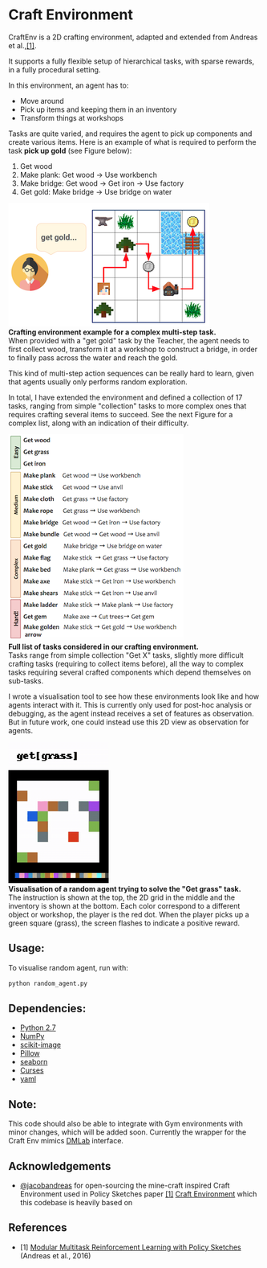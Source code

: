 # Craft Environment

CraftEnv is a 2D crafting environment, adapted and extended from Andreas et al.,[[1]](##References).

It supports a fully flexible setup of hierarchical tasks, with sparse rewards, in a fully procedural setting.

In this environment, an agent has to:

* Move around
* Pick up items and keeping them in an inventory
* Transform things at workshops

Tasks are quite varied, and requires the agent to pick up components and create various items.
Here is an example of what is required to perform the task **pick up gold** (see Figure below):

1. Get wood
1. Make plank:  Get wood → Use workbench
1. Make bridge: Get wood → Get iron → Use factory
1. Get gold: Make bridge → Use bridge on water

<p>
<img src="assets/env_task_gold.png" style="width: 400px;" /> <br />
<b> Crafting environment example for a complex multi-step task.</b> <br/>
When provided with a "get gold" task by the Teacher, the agent needs to first collect wood, transform it at a workshop to construct a bridge, in order to finally pass across the water and reach the gold.
</p>

This kind of multi-step action sequences can be really hard to learn, given that agents usually only performs random exploration.

In total, I have extended the environment and defined a collection of 17 tasks, ranging from simple "collection" tasks to more complex ones that requires crafting several items to succeed.
See the next Figure for a complex list, along with an indication of their difficulty.
<p>
<img src="assets/env_task_list.png" style="width: 350px;"/> <br />
<b>Full list of tasks considered in our crafting environment. </b><br/>
Tasks range from simple collection "Get X" tasks, slightly more difficult crafting tasks (requiring to collect items before), all the way to complex tasks requiring several crafted components which depend themselves on sub-tasks.
</p>

I wrote a visualisation tool to see how these environments look like and how agents interact with it.
This is currently only used for post-hoc analysis or debugging, as the agent instead receives a set of features as observation.
But in future work, one could instead use this 2D view as observation for agents.

<p>
<img src="assets/random_agent.gif"/> <br />
<b> Visualisation of a random agent trying to solve the "Get grass" task. </b><br/>
The instruction is shown at the top, the 2D grid in the middle and the inventory is shown at the bottom. Each color correspond to a different object or workshop, the player is the red dot. When the player picks up a green square (grass), the screen flashes to indicate a positive reward.
</p>


## Usage:

To visualise random agent, run with:

```sh
python random_agent.py
```

## Dependencies:

- [Python 2.7](https://www.python.org/)
- [NumPy](http://www.numpy.org/)
- [scikit-image](https://scikit-image.org/)
- [Pillow](https://pypi.org/project/Pillow/)
- [seaborn](https://seaborn.pydata.org/)
- [Curses](https://docs.python.org/2/howto/curses.html)
- [yaml](https://pyyaml.org/wiki/PyYAMLDocumentation)

## Note:

This code should also be able to integrate with Gym environments with minor changes, which will be added soon. Currently the wrapper for the Craft Env mimics [DMLab](https://github.com/deepmind/lab) interface.

## Acknowledgements

- [@jacobandreas](https://github.com/jacobandreas) for open-sourcing the mine-craft inspired Craft Environment used in Policy Sketches paper [[1]](##References) [Craft Environment](https://github.com/jacobandreas/psketch) which this codebase is heavily based on

## References

* [1] [Modular Multitask Reinforcement Learning with Policy Sketches](https://arxiv.org/abs/1611.01796) (Andreas et al., 2016)

